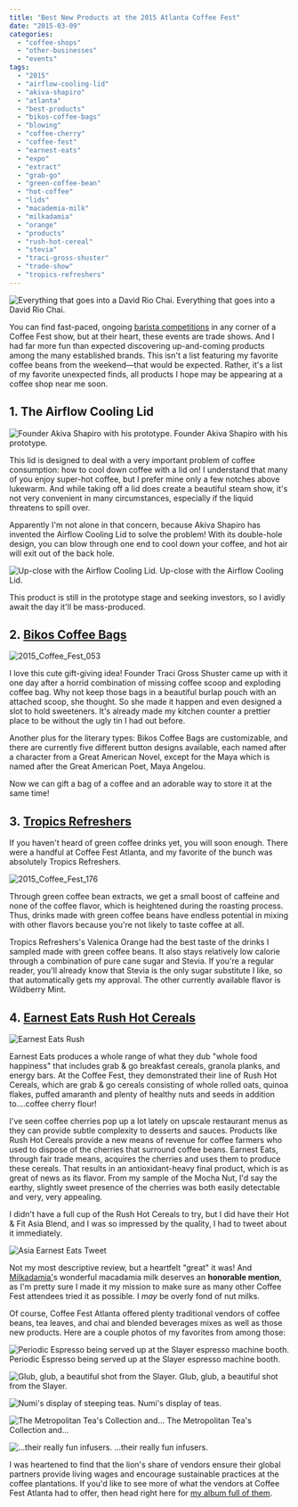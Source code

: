 ```yaml
---
title: "Best New Products at the 2015 Atlanta Coffee Fest"
date: "2015-03-09"
categories:
  - "coffee-shops"
  - "other-businesses"
  - "events"
tags:
  - "2015"
  - "airflow-cooling-lid"
  - "akiva-shapiro"
  - "atlanta"
  - "best-products"
  - "bikos-coffee-bags"
  - "blowing"
  - "coffee-cherry"
  - "coffee-fest"
  - "earnest-eats"
  - "expo"
  - "extract"
  - "grab-go"
  - "green-coffee-bean"
  - "hot-coffee"
  - "lids"
  - "macademia-milk"
  - "milkadamia"
  - "orange"
  - "products"
  - "rush-hot-cereal"
  - "stevia"
  - "traci-gross-shuster"
  - "trade-show"
  - "tropics-refreshers"
---
```





<div class="caption">

![Everything that goes into a David Rio Chai.](http://s3.amazonaws.com/thegourmez-wpmedia/2015/03/2015_Coffee_Fest_097-359x500.jpg) Everything that goes into a David Rio Chai.</div>


You can find fast-paced, ongoing [barista competitions](http://www.rebeccagomezfarrell.com/2015/02/coffee-fest-atlanta-2015-best-coffee-shop-competition/) in any corner of a Coffee Fest show, but at their heart, these events are trade shows. And I had far more fun than expected discovering up-and-coming products among the many established brands. This isn't a list featuring my favorite coffee beans from the weekend—that would be expected. Rather, it's a list of my favorite unexpected finds, all products I hope may be appearing at a coffee shop near me soon.

## 1\. The Airflow Cooling Lid




<div class="caption">

![Founder Akiva Shapiro with his prototype.](http://s3.amazonaws.com/thegourmez-wpmedia/2015/03/2015_Coffee_Fest_184-333x500.jpg) Founder Akiva Shapiro with his prototype.</div>


This lid is designed to deal with a very important problem of coffee consumption: how to cool down coffee with a lid on! I understand that many of you enjoy super-hot coffee, but I prefer mine only a few notches above lukewarm. And while taking off a lid does create a beautiful steam show, it's not very convenient in many circumstances, especially if the liquid threatens to spill over.

Apparently I'm not alone in that concern, because Akiva Shapiro has invented the Airflow Cooling Lid to solve the problem! With its double-hole design, you can blow through one end to cool down your coffee, and hot air will exit out of the back hole.




<div class="caption">

![Up-close with the Airflow Cooling Lid.](http://s3.amazonaws.com/thegourmez-wpmedia/2015/03/2015_Coffee_Fest_185-500x396.jpg) Up-close with the Airflow Cooling Lid.</div>


This product is still in the prototype stage and seeking investors, so I avidly await the day it'll be mass-produced.

## 2. [Bikos Coffee Bags](http://www.bikoscoffeebags.com/)

![2015_Coffee_Fest_053](http://s3.amazonaws.com/thegourmez-wpmedia/2015/03/2015_Coffee_Fest_053-373x500.jpg)

I love this cute gift-giving idea! Founder Traci Gross Shuster came up with it one day after a horrid combination of missing coffee scoop and exploding coffee bag. Why not keep those bags in a beautiful burlap pouch with an attached scoop, she thought. So she made it happen and even designed a slot to hold sweeteners. It's already made my kitchen counter a prettier place to be without the ugly tin I had out before.

Another plus for the literary types: Bikos Coffee Bags are customizable, and there are currently five different button designs available, each named after a character from a Great American Novel, except for the Maya which is named after the Great American Poet, Maya Angelou.

Now we can gift a bag of a coffee and an adorable way to store it at the same time!

## 3. [Tropics Refreshers](http://www.tropics-refreshers.com/)

If you haven't heard of green coffee drinks yet, you will soon enough. There were a handful at Coffee Fest Atlanta, and my favorite of the bunch was absolutely Tropics Refreshers.

![2015_Coffee_Fest_176](http://s3.amazonaws.com/thegourmez-wpmedia/2015/03/2015_Coffee_Fest_176-383x500.jpg)

Through green coffee bean extracts, we get a small boost of caffeine and none of the coffee flavor, which is heightened during the roasting process. Thus, drinks made with green coffee beans have endless potential in mixing with other flavors because you're not likely to taste coffee at all.

Tropics Refreshers's Valenica Orange had the best taste of the drinks I sampled made with green coffee beans. It also stays relatively low calorie through a combination of pure cane sugar and Stevia. If you're a regular reader, you'll already know that Stevia is the only sugar substitute I like, so that automatically gets my approval. The other currently available flavor is Wildberry Mint.

## 4. [Earnest Eats Rush Hot Cereals](http://www.earnesteats.com/)

![Earnest Eats Rush](http://s3.amazonaws.com/thegourmez-wpmedia/2015/03/Earnest-Eats-Rush-446x500.jpg)

Earnest Eats produces a whole range of what they dub "whole food happiness" that includes grab & go breakfast cereals, granola planks, and energy bars. At the Coffee Fest, they demonstrated their line of Rush Hot Cereals, which are grab & go cereals consisting of whole rolled oats, quinoa flakes, puffed amaranth and plenty of healthy nuts and seeds in addition to….coffee cherry flour!

I've seen coffee cherries pop up a lot lately on upscale restaurant menus as they can provide subtle complexity to desserts and sauces. Products like Rush Hot Cereals provide a new means of revenue for coffee farmers who used to dispose of the cherries that surround coffee beans. Earnest Eats, through fair trade means, acquires the cherries and uses them to produce these cereals. That results in an antioxidant-heavy final product, which is as great of news as its flavor. From my sample of the Mocha Nut, I'd say the earthy, slightly sweet presence of the cherries was both easily detectable and very, very appealing.

I didn't have a full cup of the Rush Hot Cereals to try, but I did have their Hot & Fit Asia Blend, and I was so impressed by the quality, I had to tweet about it immediately.

![Asia Earnest Eats Tweet](http://s3.amazonaws.com/thegourmez-wpmedia/2015/03/Asia-Earnest-Eats-Tweet-500x81.jpg)

Not my most descriptive review, but a heartfelt "great" it was! And [Milkadamia'](http://milkadamia.com)s wonderful macadamia milk deserves an **honorable mention**, as I'm pretty sure I made it my mission to make sure as many other Coffee Fest attendees tried it as possible. I _may_ be overly fond of nut milks.

Of course, Coffee Fest Atlanta offered plenty traditional vendors of coffee beans, tea leaves, and chai and blended beverages mixes as well as those new products. Here are a couple photos of my favorites from among those:




<div class="caption">

![Periodic Espresso being served up at the Slayer espresso machine booth.](http://s3.amazonaws.com/thegourmez-wpmedia/2015/03/2015_Coffee_Fest_103-500x366.jpg) Periodic Espresso being served up at the Slayer espresso machine booth.</div>





<div class="caption">

![Glub, glub, a beautiful shot from the Slayer.](http://s3.amazonaws.com/thegourmez-wpmedia/2015/03/2015_Coffee_Fest_102-500x421.jpg) Glub, glub, a beautiful shot from the Slayer.</div>





<div class="caption">

![Numi's display of steeping teas.](http://s3.amazonaws.com/thegourmez-wpmedia/2015/03/2015_Coffee_Fest_104-500x333.jpg) Numi's display of teas.</div>





<div class="caption">

![The Metropolitan Tea's Collection and…](http://s3.amazonaws.com/thegourmez-wpmedia/2015/03/2015_Coffee_Fest_191-500x333.jpg) The Metropolitan Tea's Collection and…</div>





<div class="caption">

![…their really fun infusers.](http://s3.amazonaws.com/thegourmez-wpmedia/2015/03/2015_Coffee_Fest_195-500x333.jpg) …their really fun infusers.</div>


I was heartened to find that the lion's share of vendors ensure their global partners provide living wages and encourage sustainable practices at the coffee plantations. If you'd like to see more of what the vendors at Coffee Fest Atlanta had to offer, then head right here for [my album full of them](https://www.facebook.com/media/set/?set=a.10152734043559607.1073741940.567409606&type=1&l=4073da8442).
